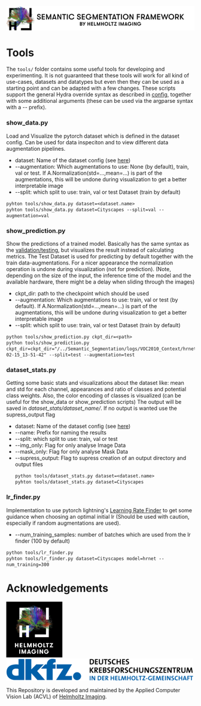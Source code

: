 <p align="left">
  <img src="../imgs/Logos/HI_Title.png" >
</p>


# Tools

The ``tools/`` folder contains some useful tools for developing and experimenting. 
It is not guaranteed that these tools will work for all kind of use-cases, datasets and datatypes but even then
they can be used as a starting point and can be adapted with a few changes.
These scripts support the general Hydra override syntax as described in [config](../config), together with some additional arguments (these can be used via the argparse syntax with a -- prefix).

### show_data.py
Load and Visualize the pytorch dataset which is defined in the dataset config. Can be used for data inspeciton and to view different data augmentation pipelines.
  - dataset: Name of the dataset config (see [here](#selecting-a-dataset))
  - --augmentation: Which augmentations to use: None (by default), train, val or test. If A.Normalization(std=...,mean=...) is part of the augmentations, this will be undone during visualization to get a better interpretable image
  - --split: which split to use: train, val or test Dataset (train by default)
````shell
pyhton tools/show_data.py dataset=<dataset.name>
pyhton tools/show_data.py dataset=Cityscapes --split=val --augmentation=val
````

### show_prediction.py
Show the predictions of a trained model. Basically has the same syntax 
as the [validation/testing](#run-validationtesting), but visualizes the result instead of calculating 
metrics. The Test Dataset is used for predicting by default together with the train data-augmentations. For a 
nicer appearance the normalization operation is undone during visualization (not for prediction). 
(Note, depending on the size of the input, the inference time of the model and the available hardware, 
there might be a delay when sliding through the images)
  - ckpt_dir: path to the checkpoint which should be used
  - --augmentation: Which augmentations to use: train, val or test (by default). If A.Normalization(std=...,mean=...) is part of the augmentations, this will be undone during visualization to get a better interpretable image
  - --split: which split to use: train, val or test Dataset (train by default)

  ````shell
  python tools/show_prediction.py ckpt_dir=<path>
  python tools/show_prediction.py ckpt_dir=ckpt_dir="/../Semantic_Segmentation/logs/VOC2010_Context/hrnet/baseline_/2022-02-15_13-51-42" --split=test --augmentation=test
  ````

### dataset_stats.py
Getting some basic stats and visualizations about the dataset like: mean and std for each channel, appearances and ratio of classes and potential class weights. 
Also, the color encoding of classes is visualized (can be useful for the show_data or show_prediction scripts)
The output will be saved in *dataset_stats/dataset_name/*. If no output is wanted use the supress_output flag
  - dataset: Name of the dataset config (see [here](#selecting-a-dataset))
  - --name: Prefix for naming the results
  - --split: which split to use: train, val or test
  - --img_only: Flag for only analyse Image Data
  - --mask_only: Flag for only analyse Mask Data
  - --supress_output: Flag to supress creation of an output directory and output files
    ````shell
    python tools/dataset_stats.py dataset=<dataset.name>
    pyhton tools/dataset_stats.py dataset=Cityscapes
    ````

### lr_finder.py 
Implementation to use pytorch lightning's [Learning Rate Finder](https://pytorch-lightning.readthedocs.io/en/1.4.0/advanced/lr_finder.html)
to get some guidance when choosing an optimal initial lr (Should be used with caution, especially if random augmentations are used).
- --num_training_samples: number of batches which are used from the lr finder (100 by default)
````shell
python tools/lr_finder.py
pyhton tools/lr_finder.py dataset=Cityscapes model=hrnet --num_training=300
````

# Acknowledgements

<p align="left">
  <img src="../imgs/Logos/HI_Logo.png" width="150"> &nbsp;&nbsp;&nbsp;&nbsp;
  <img src="../imgs/Logos/DKFZ_Logo.png" width="500"> 
</p>

This Repository is developed and maintained by the Applied Computer Vision Lab (ACVL)
of [Helmholtz Imaging](https://www.helmholtz-imaging.de/).
